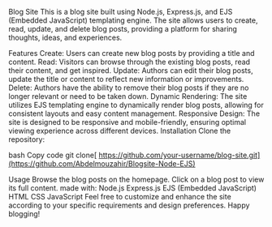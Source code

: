 Blog Site
This is a blog site built using Node.js, Express.js, and EJS (Embedded JavaScript) templating engine. The site allows users to create, read, update, and delete blog posts, providing a platform for sharing thoughts, ideas, and experiences.

Features
Create: Users can create new blog posts by providing a title and content.
Read: Visitors can browse through the existing blog posts, read their content, and get inspired.
Update: Authors can edit their blog posts, update the title or content to reflect new information or improvements.
Delete: Authors have the ability to remove their blog posts if they are no longer relevant or need to be taken down.
Dynamic Rendering: The site utilizes EJS templating engine to dynamically render blog posts, allowing for consistent layouts and easy content management.
Responsive Design: The site is designed to be responsive and mobile-friendly, ensuring optimal viewing experience across different devices.
Installation
Clone the repository:

bash
Copy code
git clone[ https://github.com/your-username/blog-site.git](https://github.com/Abdelmouzahir/Blogsite-Node-EJS)


Usage
Browse the blog posts on the homepage.
Click on a blog post to view its full content.
made with:
Node.js
Express.js
EJS (Embedded JavaScript)
HTML
CSS
JavaScript
Feel free to customize and enhance the site according to your specific requirements and design preferences. Happy blogging!
